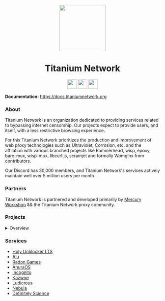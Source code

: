 <p align="center">
<kbd>
<img width="150px" src="https://avatars.githubusercontent.com/u/47227492">
</kbd>
</p>

<h1 align="center">Titanium Network</h1>

<p align="center">
<a href="https://discord.gg/unblock"><img height="30px" src="https://img.shields.io/badge/Discord-7289DA?style=for-the-badge&logo=discord&logoColor=white"><img></a>
<a href="https://twitter.com/TitaniumNetDev"><img height="30px" src="https://img.shields.io/badge/Twitter-1DA1F2?style=for-the-badge&logo=twitter&logoColor=white"><img></a>
<a href="https://reddit.com/r/TitaniumNetwork"><img height="30px" src="https://img.shields.io/badge/Reddit-FF4500?style=for-the-badge&logo=reddit&logoColor=white"><img></a>
</p>

**Documentation:** https://docs.titaniumnetwork.org

### About
Titanium Network is an organization dedicated to providing services related to bypassing internet censorship. Our projects expect to provide users, and itself, with a less restrictive browsing experience. 

For this Titanium Network prioritizes the production and improvement of web proxy technologies such as Ultraviolet, Corrosion, etc. and the affilation with various branched projects like Rammerhead, wisp, epoxy, bare-mux, wisp-mux, libcurl.js, scramjet and formally Womginx from contributors. 

Our Discord has 30,000 members, and Titanium Network's services actively maintain well over 5 million users per month.

### Partners

Titanium Network is partnered and developed primarily by [Mercury Workshop](https://github.com/MercuryWorkshop/) && the Titanium Network proxy community.

### Projects
<details>
<summary>Overview</summary>

#### Active
- [Ultraviolet](https://github.com/titaniumnetwork-dev/Ultraviolet)
- [Holy Unblocker LTS](https://github.com/QuiteAFancyEmerald/Holy-Unblocker)
- [Alu](https://github.com/titaniumnetwork-dev/Alu)
- [Definitely Science](https://github.com/lich2king/Definitely-Science)
- [epoxy-tls](https://github.com/MercuryWorkshop/epoxy-tls)
- [bare-mux](https://github.com/MercuryWorkshop/bare-mux)
- [libcurl.js](https://github.com/ading2210/libcurl.js)
- [wisp](https://github.com/MercuryWorkshop/wisp-protocol)
- [anuraOS](https://github.com/MercuryWorkshop/anuraOS)
- [scramjet](https://github.com/MercuryWorkshop/scramjet)


#### Affiliated
- [Rammerhead](https://github.com/binary-person/rammerhead)
- [Womginx](https://github.com/binary-person/womginx)
- [Holy Unblocker](https://github.com/QuiteAFancyEmerald/Holy-Unblocker)
- [Alu](https://github.com/titaniumnetwork-dev/Alu)
- [epoxy-tls](https://github.com/MercuryWorkshop/epoxy-tls)
- [bare-mux](https://github.com/MercuryWorkshop/bare-mux)
- [libcurl.js](https://github.com/ading2210/libcurl.js)
- [wisp](https://github.com/MercuryWorkshop/wisp-protocol)
- [anuraOS](https://github.com/MercuryWorkshop/anuraOS)

#### Old
- [Incognito](https://github.com/caracal-js/Incognito)
- [Hypertabs](https://github.com/B3ATDROP3R/Hypertabs)
- Corrosion
- Vanadium
- Reborn
- Alloy
- Resilience
- Via Unblocker (PyDodge)
- PyDodge B
- P2
- Pheonix Reborn
- Boardwalk
- TitaniumLite
- Powermouse
- Material Unblocker
- Chat-Utils (cursed)
- Muun
- [Athlon1600/php-proxy](https://github.com/Athlon1600/php-proxy)

</details>

### Services
- [Holy Unblocker LTS](https://holyunblocker.org)
- [Alu](https://aluu.xyz)
- [Radon Games](https://radon.games/)
- [AnuraOS](https://anura.pro/)
- [Incognito](https://incog.works/)
- [Kazwire](https://kazwire.com/)
- [Ludicrous](https://github.com/titaniumnetwork-dev/Ludicrous)
- [Nebula](https://nebulaproxy.io)
- [Definitely Science](https://definitelyscience.com/)
